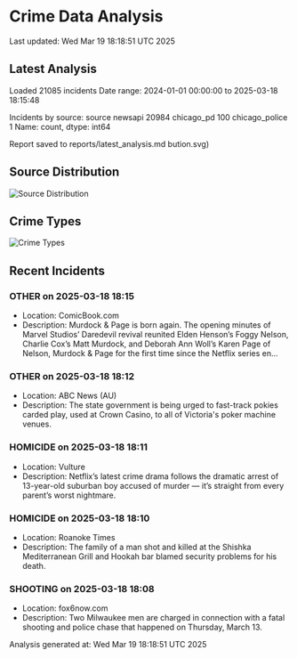 # Crime Data Analysis
Last updated: Wed Mar 19 18:18:51 UTC 2025

## Latest Analysis

Loaded 21085 incidents
Date range: 2024-01-01 00:00:00 to 2025-03-18 18:15:48

Incidents by source:
source
newsapi           20984
chicago_pd          100
chicago_police        1
Name: count, dtype: int64

Report saved to reports/latest_analysis.md
bution.svg)

## Source Distribution
![Source Distribution](images/source_distribution.svg)

## Crime Types
![Crime Types](images/crime_types.svg)

## Recent Incidents

### OTHER on 2025-03-18 18:15
- Location: ComicBook.com
- Description: Murdock & Page is born again. The opening minutes of Marvel Studios’ Daredevil revival reunited Elden Henson’s Foggy Nelson, Charlie Cox’s Matt Murdock, and Deborah Ann Woll’s Karen Page of Nelson, Murdock & Page for the first time since the Netflix series en…


### OTHER on 2025-03-18 18:12
- Location: ABC News (AU)
- Description: The state government is being urged to fast-track pokies carded play, used at Crown Casino, to all of Victoria's poker machine venues.


### HOMICIDE on 2025-03-18 18:11
- Location: Vulture
- Description: Netflix’s latest crime drama follows the dramatic arrest of 13-year-old suburban boy accused of murder — it’s straight from every parent’s worst nightmare.


### HOMICIDE on 2025-03-18 18:10
- Location: Roanoke Times
- Description: The family of a man shot and killed at the Shishka Mediterranean Grill and Hookah bar blamed security problems for his death.


### SHOOTING on 2025-03-18 18:08
- Location: fox6now.com
- Description: Two Milwaukee men are charged in connection with a fatal shooting and police chase that happened on Thursday, March 13.

Analysis generated at: Wed Mar 19 18:18:51 UTC 2025
